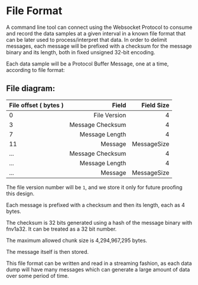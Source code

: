 # File Format

A command line tool can connect using the Websocket Protocol
to consume and record the data samples at a given interval in a known
file format that can be later used to process/interpret that data.
In order to delimit messages, each message will be prefixed with a checksum
for the message binary and its length, both in fixed unsigned 32-bit encoding.

Each data sample will be a Protocol Buffer Message, one at a time,
according to file format:

## File diagram:

| File offset ( bytes ) | Field             | Field Size    |
|:----------------------|------------------:|--------------:|
| 0                     | File Version      | 4             |
| 3                     | Message Checksum  | 4             |
| 7                     | Message Length    | 4             |
| 11                    | Message           | MessageSize   |
| ...                   | Message Checksum  | 4             |
| ...                   | Message Length    | 4             |
| ...                   | Message           | MessageSize   |

The file version number will be `1`, and we store it only for future
proofing this design.

Each message is prefixed with a checksum and then its length, each as 4 bytes.

The checksum is 32 bits generated using a hash of the message binary
with fnv1a32. It can be treated as a 32 bit number.

The maximum allowed chunk size is 4,294,967,295 bytes.

The message itself is then stored. 

This file format can be written and read in a streaming fashion, as each data dump
will have many messages which can generate a large amount of data over some period of time.
